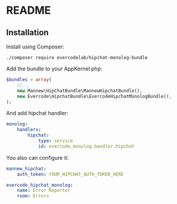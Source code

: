 README
======

Installation
------------

Install using Composer:

```
./composer require evercodelab/hipchat-monolog-bundle
```

Add the bundle to your AppKernel.php:

``` php
$bundles = array(
    //...
    new Mannew\HipChatBundle\MannewHipchatBundle(),
    new Evercode\HipchatBundle\EvercodeHipchatMonologBundle(),
);
```

And add hipchat handler:
``` yaml
monolog:
    handlers:
        hipchat:
            type: service
            id: evercode.monolog.handler.hipchat
```

You also can configure it:
``` yaml
mannew_hipchat:
    auth_token: YOUR_HIPCHAT_AUTH_TOKEN_HERE

evercode_hipchat_monolog:
    name: Error Reporter
    room: Errors
```
